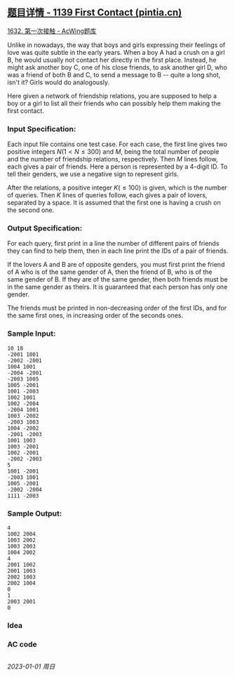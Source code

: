 ## [题目详情 - 1139 First Contact (pintia.cn)](https://pintia.cn/problem-sets/994805342720868352/exam/problems/994805344776077312)

[1632. 第一次接触 - AcWing题库](https://www.acwing.com/problem/content/1634/)

Unlike in nowadays, the way that boys and girls expressing their feelings of love was quite subtle in the early years. When a boy A had a crush on a girl B, he would usually not contact her directly in the first place. Instead, he might ask another boy C, one of his close friends, to ask another girl D, who was a friend of both B and C, to send a message to B -- quite a long shot, isn't it? Girls would do analogously.

Here given a network of friendship relations, you are supposed to help a boy or a girl to list all their friends who can possibly help them making the first contact.

### Input Specification:

Each input file contains one test case. For each case, the first line gives two positive integers $N (1 < N  \leq  300)$ and $M$, being the total number of people and the number of friendship relations, respectively. Then $M$ lines follow, each gives a pair of friends. Here a person is represented by a 4-digit ID. To tell their genders, we use a negative sign to represent girls.

After the relations, a positive integer $K ( \leq  100)$ is given, which is the number of queries. Then $K$ lines of queries follow, each gives a pair of lovers, separated by a space. It is assumed that the first one is having a crush on the second one.

### Output Specification:

For each query, first print in a line the number of different pairs of friends they can find to help them, then in each line print the IDs of a pair of friends.

If the lovers A and B are of opposite genders, you must first print the friend of A who is of the same gender of A, then the friend of B, who is of the same gender of B. If they are of the same gender, then both friends must be in the same gender as theirs. It is guaranteed that each person has only one gender.

The friends must be printed in non-decreasing order of the first IDs, and for the same first ones, in increasing order of the seconds ones.

### Sample Input:

```in
10 18
-2001 1001
-2002 -2001
1004 1001
-2004 -2001
-2003 1005
1005 -2001
1001 -2003
1002 1001
1002 -2004
-2004 1001
1003 -2002
-2003 1003
1004 -2002
-2001 -2003
1001 1003
1003 -2001
1002 -2001
-2002 -2003
5
1001 -2001
-2003 1001
1005 -2001
-2002 -2004
1111 -2003
```

### Sample Output:

```out
4
1002 2004
1003 2002
1003 2003
1004 2002
4
2001 1002
2001 1003
2002 1003
2002 1004
0
1
2003 2001
0
```

### Idea



### AC code

```cpp
```


*2023-01-01 周日*